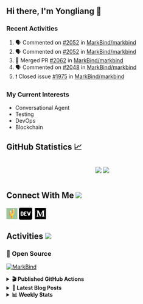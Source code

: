 ## Hi there, I'm Yongliang 👋

### Recent Activities

<!--START_SECTION:activity-->
1. 🗣 Commented on [#2052](https://github.com/MarkBind/markbind/issues/2052) in [MarkBind/markbind](https://github.com/MarkBind/markbind)
2. 🗣 Commented on [#2052](https://github.com/MarkBind/markbind/issues/2052) in [MarkBind/markbind](https://github.com/MarkBind/markbind)
3. 🎉 Merged PR [#2062](https://github.com/MarkBind/markbind/pull/2062) in [MarkBind/markbind](https://github.com/MarkBind/markbind)
4. 🗣 Commented on [#2048](https://github.com/MarkBind/markbind/issues/2048) in [MarkBind/markbind](https://github.com/MarkBind/markbind)
5. ❗️ Closed issue [#1975](https://github.com/MarkBind/markbind/issues/1975) in [MarkBind/markbind](https://github.com/MarkBind/markbind)
<!--END_SECTION:activity-->

### My Current Interests

- Conversational Agent
- Testing
- DevOps
- Blockchain

## GitHub Statistics :chart_with_upwards_trend:
<div align="center">
<div style="display: flex; align-items: center; justify-content: center;">

[![](https://github-readme-stats-tlylt.vercel.app/api?username=tlylt&show_icons=true&theme=tokyonight&hide_border=true&locale=en)](https://github.com/tlylt)
[![](https://github-readme-streak-stats.herokuapp.com/?user=tlylt&theme=tokyonight&hide_border=true)](https://github.com/tlylt)
</div>
</div>

## Connect With Me <img src="https://media.giphy.com/media/2wh5K5yE3ulp3xgYcG/giphy-downsized.gif" width="30">

<a href="https://www.yongliangliu.com/" target="_blank"><img align="center" src="static/site-icon.png" alt="yongliangliu.com" height="29" width="29" /></a>
<a href="https://dev.to/tlylt" target="_blank"><img align="center" src="static/dev-badge.svg" alt="dev.to/tlylt" height="35" width="35" /></a>
<a href="https://tlylt.medium.com" target="_blank"><img align="center" src="static/medium.png" alt="tlylt.medium.com" height="35" width="35" /></a>

## Activities <img src="https://media.giphy.com/media/WUlplcMpOCEmTGBtBW/giphy.gif" width="30">

### 🔭 Open Source

[![MarkBind](https://github-readme-stats-tlylt.vercel.app/api/pin/?username=markbind&repo=markbind)](https://github.com/MarkBind/markbind)

<details>
<summary> <b>🎬 Published GitHub Actions </b> </summary>

[![install-graphviz](https://github-readme-stats-tlylt.vercel.app/api/pin/?username=tlylt&repo=install-graphviz)](https://github.com/tlylt/install-graphviz)

[![reposense-action](https://github-readme-stats-tlylt.vercel.app/api/pin/?username=tlylt&repo=reposense-action)](https://github.com/tlylt/reposense-action)

[![markbin-action](https://github-readme-stats-tlylt.vercel.app/api/pin/?username=markbind&repo=markbind-action)](https://github.com/MarkBind/markbind-action)

</details>

<details>
<summary> <b>📕 Latest Blog Posts</b> </summary>

<!-- BLOG-POST-LIST:START -->
- [Resources for Orbital CP2106 Independent Software Development Project](https://www.yongliangliu.com/blog/orbital-prep/)
- [A Brief Description of Ransomware Attacks](https://www.yongliangliu.com/blog/ransomware-essay/)
- [End of University Year 3 Sem 1](https://www.yongliangliu.com/blog/end-of-year-3-sem-1/)
- [Repository Pattern, Revisited](https://www.yongliangliu.com/blog/repository-pattern-revisited/)
- [End of University Year 2 Sem 2](https://www.yongliangliu.com/blog/end-of-year-2-sem-2/)
<!-- BLOG-POST-LIST:END -->

</details>

<details>
<summary> <b>📊 Weekly Stats</b> </summary>

<!--START_SECTION:waka-->
![Code Time](http://img.shields.io/badge/Code%20Time-640%20hrs%2032%20mins-blue)

**🐱 My GitHub Data** 

> 🏆 4,467 Contributions in the Year 2022
 > 
> 📦 327.3 kB Used in GitHub's Storage 
 > 
> 🚫 Not Opted to Hire
 > 
> 📜 138 Public Repositories 
 > 
> 🔑 25 Private Repositories  
 > 
**I'm an Early 🐤** 

```text
🌞 Morning    332 commits    ███████░░░░░░░░░░░░░░░░░░   30.68% 
🌆 Daytime    252 commits    █████░░░░░░░░░░░░░░░░░░░░   23.29% 
🌃 Evening    412 commits    █████████░░░░░░░░░░░░░░░░   38.08% 
🌙 Night      86 commits     ██░░░░░░░░░░░░░░░░░░░░░░░   7.95%

```
📅 **I'm Most Productive on Friday** 

```text
Monday       146 commits    ███░░░░░░░░░░░░░░░░░░░░░░   13.49% 
Tuesday      79 commits     █░░░░░░░░░░░░░░░░░░░░░░░░   7.3% 
Wednesday    158 commits    ███░░░░░░░░░░░░░░░░░░░░░░   14.6% 
Thursday     169 commits    ████░░░░░░░░░░░░░░░░░░░░░   15.62% 
Friday       237 commits    █████░░░░░░░░░░░░░░░░░░░░   21.9% 
Saturday     157 commits    ███░░░░░░░░░░░░░░░░░░░░░░   14.51% 
Sunday       136 commits    ███░░░░░░░░░░░░░░░░░░░░░░   12.57%

```


📊 **This Week I Spent My Time On** 

```text
⌚︎ Time Zone: Asia/Singapore

💬 Programming Languages: 
Markdown                 3 hrs 22 mins       █████████████░░░░░░░░░░░░   55.09% 
TypeScript               1 hr 29 mins        ██████░░░░░░░░░░░░░░░░░░░   24.53% 
JavaScript               54 mins             ███░░░░░░░░░░░░░░░░░░░░░░   14.82% 
JSON                     11 mins             ░░░░░░░░░░░░░░░░░░░░░░░░░   3.03% 
Other                    4 mins              ░░░░░░░░░░░░░░░░░░░░░░░░░   1.12%

```


 Last Updated on 26/12/2022 00:36:13 UTC
<!--END_SECTION:waka-->

</details>
